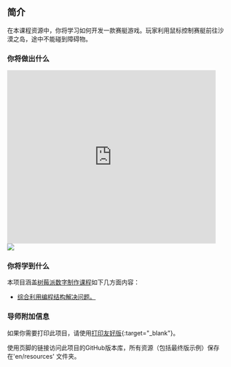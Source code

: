 ## 简介

在本课程资源中，你将学习如何开发一款赛艇游戏。玩家利用鼠标控制赛艇前往沙漠之岛，途中不能碰到障碍物。

### 你将做出什么

<div class="scratch-preview">
  <iframe allowtransparency="true" width="485" height="402" src="https://scratch.mit.edu/projects/embed/63957956/?autostart=false" frameborder="0"></iframe>
  <img src="images/boat-final.png">
</div>

### 你将学到什么

本项目涵盖[树莓派数字制作课程](http://rpf.io/curriculum)如下几方面内容：

+ [综合利用编程结构解决问题。](https://www.raspberrypi.org/curriculum/programming/builder)

### 导师附加信息

如果你需要打印此项目，请使用[打印友好版](https://projects.raspberrypi.org/en/projects/boat-race/print){:target="_blank"}。

使用页脚的链接访问此项目的GitHub版本库，所有资源（包括最终版示例）保存在'en/resources' 文件夹。